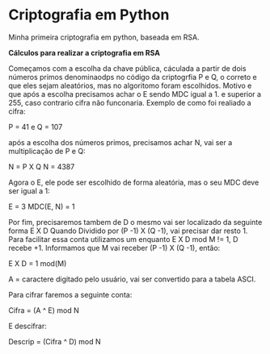 # Criptografia em Python

Minha primeira criptografia em python, baseada em RSA.

**Cálculos para realizar a criptografia em RSA**

Começamos com a escolha da chave pública, cáculada a partir de dois números primos denominaodps no código da criptogrfia  P e Q, o correto e que eles sejam aleatórios, mas no algoritomo foram escolhidos. Motivo e que após a escolha precisamos achar o E sendo MDC igual a 1. e superior a  255, caso contrario cifra não funconaria. Exemplo de como foi realiado a cifra:

P = 41 e Q = 107

após a escolha dos números primos, precisamos achar N, vai ser a multiplicação de P e Q:

N = P X Q
N = 4387

Agora o E, ele pode ser escolhido de forma aleatória, mas o seu  MDC deve ser igual a 1:

E = 3
MDC(E, N) = 1

Por fim, precisaremos tambem de D o mesmo vai ser localizado da seguinte forma E X D  Quando Dividido  por  (P -1) X (Q -1), vai precisar dar resto 1. Para facilitar essa conta utilizamos um enquanto E X D mod M != 1, D recebe +1.
Informamos que M vai receber (P -1) X (Q -1), então:

E X D = 1 mod(M)

A = caractere digitado pelo usuário, vai ser convertido para a tabela ASCI.

Para cifrar faremos a seguinte conta:

Cifra = (A ^ E) mod N

E descifrar:

Descrip = (Cifra ^ D) mod N

